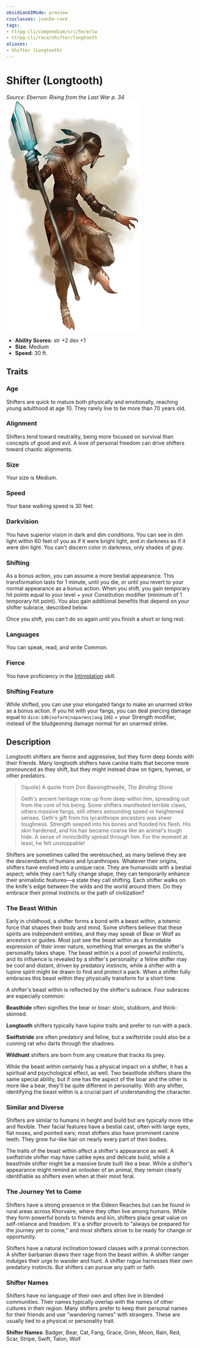 ```yaml
---
obsidianUIMode: preview
cssclasses: json5e-race
tags:
- ttrpg-cli/compendium/src/5e/erlw
- ttrpg-cli/race/shifter/longtooth
aliases:
- Shifter (Longtooth)
---
```

# Shifter (Longtooth)
*Source: Eberron: Rising from the Last War p. 34*  
![](Інструменти%20ДМ/CLI/races/img/shifter-001.webp#right)

- **Ability Scores**: str +2 dex +1
- **Size**: Medium
- **Speed**: 30 ft.

## Traits

### Age

Shifters are quick to mature both physically and emotionally, reaching young adulthood at age 10. They rarely live to be more than 70 years old.

### Alignment

Shifters tend toward neutrality, being more focused on survival than concepts of good and evil. A love of personal freedom can drive shifters toward chaotic alignments.

### Size

Your size is Medium.

### Speed

Your base walking speed is 30 feet.

### Darkvision

You have superior vision in dark and dim conditions. You can see in dim light within 60 feet of you as if it were bright light, and in darkness as if it were dim light. You can't discern color in darkness, only shades of gray.

### Shifting

As a bonus action, you can assume a more bestial appearance. This transformation lasts for 1 minute, until you die, or until you revert to your normal appearance as a bonus action. When you shift, you gain temporary hit points equal to your level + your Constitution modifier (minimum of 1 temporary hit point). You also gain additional benefits that depend on your shifter subrace, described below.

Once you shift, you can't do so again until you finish a short or long rest.

### Languages

You can speak, read, and write Common.

### Fierce

You have proficiency in the [Intimidation](Інструменти%20ДМ/CLI/rules/skills.md#Intimidation) skill.

### Shifting Feature

While shifted, you can use your elongated fangs to make an unarmed strike as a bonus action. If you hit with your fangs, you can deal piercing damage equal to `dice:1d6|noform|noparens|avg` (`d6`) + your Strength modifier, instead of the bludgeoning damage normal for an unarmed strike.

## Description

Longtooth shifters are fierce and aggressive, but they form deep bonds with their friends. Many longtooth shifters have canine traits that become more pronounced as they shift, but they might instead draw on tigers, hyenas, or other predators.

> [!quote] A quote from Don Bassingthwaite, *The Binding Stone*  
> 
> Geth's ancient heritage rose up from deep within him, spreading out from the core of his being. Some shifters manifested terrible claws, others massive fangs, still others astounding speed or heightened senses. Geth's gift from his lycanthrope ancestors was sheer toughness. Strength seeped into his bones and flooded his flesh. His skin hardened, and his hair became coarse like an animal's tough hide. A sense of invincibility spread through him. For the moment at least, he felt unstoppable!

Shifters are sometimes called the weretouched, as many believe they are the descendants of humans and lycanthropes. Whatever their origins, shifters have evolved into a unique race. They are humanoids with a bestial aspect; while they can't fully change shape, they can temporarily enhance their animalistic features—a state they call shifting. Each shifter walks on the knife's edge between the wilds and the world around them. Do they embrace their primal instincts or the path of civilization?

### The Beast Within

Early in childhood, a shifter forms a bond with a beast within, a totemic force that shapes their body and mind. Some shifters believe that these spirits are independent entities, and they may speak of Bear or Wolf as ancestors or guides. Most just see the beast within as a formidable expression of their inner nature, something that emerges as the shifter's personality takes shape. The beast within is a pool of powerful instincts, and its influence is revealed by a shifter's personality: a feline shifter may be cool and distant, driven by predatory instincts, while a shifter with a lupine spirit might be drawn to find and protect a pack. When a shifter fully embraces this beast within they physically transform for a short time.

A shifter's beast within is reflected by the shifter's subrace. Four subraces are especially common:

**Beasthide** often signifies the bear or boar: stoic, stubborn, and thick-skinned.

**Longtooth** shifters typically have lupine traits and prefer to run with a pack.

**Swiftstride** are often predatory and feline, but a swiftstride could also be a cunning rat who darts through the shadows.

**Wildhunt** shifters are born from any creature that tracks its prey.

While the beast within certainly has a physical impact on a shifter, it has a spiritual and psychological effect, as well. Two beasthide shifters share the same special ability, but if one has the aspect of the boar and the other is more like a bear, they'll be quite different in personality. With any shifter, identifying the beast within is a crucial part of understanding the character.

### Similar and Diverse

Shifters are similar to humans in height and build but are typically more lithe and flexible. Their facial features have a bestial cast, often with large eyes, flat noses, and pointed ears; most shifters also have prominent canine teeth. They grow fur-like hair on nearly every part of their bodies.

The traits of the beast within affect a shifter's appearance as well. A swiftstride shifter may have catlike eyes and delicate build, while a beasthide shifter might be a massive brute built like a bear. While a shifter's appearance might remind an onlooker of an animal, they remain clearly identifiable as shifters even when at their most feral.

### The Journey Yet to Come

Shifters have a strong presence in the Eldeen Reaches but can be found in rural areas across Khorvaire, where they often live among humans. While they form powerful bonds to friends and kin, shifters place great value on self-reliance and freedom. It's a shifter proverb to "always be prepared for the journey yet to come," and most shifters strive to be ready for change or opportunity.

Shifters have a natural inclination toward classes with a primal connection. A shifter barbarian draws their rage from the beast within. A shifter ranger indulges their urge to wander and hunt. A shifter rogue harnesses their own predatory instincts. But shifters can pursue any path or faith.

### Shifter Names

Shifters have no language of their own and often live in blended communities. Their names typically overlap with the names of other cultures in their region. Many shifters prefer to keep their personal names for their friends and use "wandering names" with strangers. These are usually tied to a physical or personality trait.

**Shifter Names**: Badger, Bear, Cat, Fang, Grace, Grim, Moon, Rain, Red, Scar, Stripe, Swift, Talon, Wolf